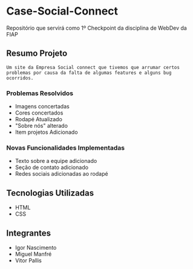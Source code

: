 # Case-Social-Connect
Repositório que servirá como 1º Checkpoint da disciplina de WebDev da FIAP

## Resumo Projeto
    Um site da Empresa Social connect que tivemos que arrumar certos problemas por causa da falta de algumas features e alguns bug ocorridos.
### Problemas Resolvidos
- Imagens concertadas
- Cores concertados
- Rodapé Atualizado
- "Sobre nós" alterado
- Item projetos Adicionado

### Novas Funcionalidades Implementadas
- Texto sobre a equipe adicionado
- Seção de contato adicionado
- Redes sociais  adicionadas ao rodapé

## Tecnologias Utilizadas
- HTML
- CSS

## Integrantes
- Igor Nascimento
- Miguel Manfré
- Vitor Pallis
